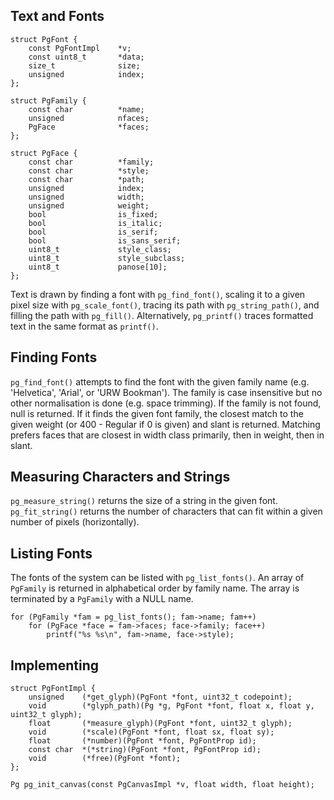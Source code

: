 Text and Fonts
----------------------------------------------------------------

    struct PgFont {
        const PgFontImpl    *v;
        const uint8_t       *data;
        size_t              size;
        unsigned            index;
    };

    struct PgFamily {
        const char          *name;
        unsigned            nfaces;
        PgFace              *faces;
    };

    struct PgFace {
        const char          *family;
        const char          *style;
        const char          *path;
        unsigned            index;
        unsigned            width;
        unsigned            weight;
        bool                is_fixed;
        bool                is_italic;
        bool                is_serif;
        bool                is_sans_serif;
        uint8_t             style_class;
        uint8_t             style_subclass;
        uint8_t             panose[10];
    };


Text is drawn by finding a font with `pg_find_font()`, scaling
it to a given pixel size with `pg_scale_font()`, tracing its
path with `pg_string_path()`, and filling the path with
`pg_fill()`. Alternatively, `pg_printf()` traces formatted text
in the same format as `printf()`.


Finding Fonts
----------------------------------------------------------------

`pg_find_font()` attempts to find the font with the given family
name (e.g. 'Helvetica', 'Arial', or 'URW Bookman'). The family
is case insensitive but no other normalisation is done (e.g.
space trimming). If the family is not found, null is returned.
If it finds the given font family, the closest match to the
given weight (or 400 - Regular if 0 is given) and slant is
returned. Matching prefers faces that are closest in width class
primarily, then in weight, then in slant.

Measuring Characters and Strings
----------------------------------------------------------------

`pg_measure_string()` returns the size of a string in the given
font. `pg_fit_string()` returns the number of characters that
can fit within a given number of pixels (horizontally).


Listing Fonts
----------------------------------------------------------------
The fonts of the system can be listed with `pg_list_fonts()`. An
array of `PgFamily` is returned in alphabetical order by family
name. The array is terminated by a `PgFamily` with a NULL name.

    for (PgFamily *fam = pg_list_fonts(); fam->name; fam++)
        for (PgFace *face = fam->faces; face->family; face++)
            printf("%s %s\n", fam->name, face->style);


Implementing
----------------------------------------------------------------
    struct PgFontImpl {
        unsigned    (*get_glyph)(PgFont *font, uint32_t codepoint);
        void        (*glyph_path)(Pg *g, PgFont *font, float x, float y, uint32_t glyph);
        float       (*measure_glyph)(PgFont *font, uint32_t glyph);
        void        (*scale)(PgFont *font, float sx, float sy);
        float       (*number)(PgFont *font, PgFontProp id);
        const char  *(*string)(PgFont *font, PgFontProp id);
        void        (*free)(PgFont *font);
    };

    Pg pg_init_canvas(const PgCanvasImpl *v, float width, float height);
